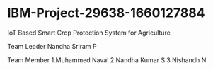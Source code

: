 # IBM-Project-29638-1660127884
IoT Based Smart Crop Protection System for Agriculture


Team Leader
Nandha Sriram P


Team Member
1.Muhammed Naval
2.Nandha Kumar S
3.Nishandh N

